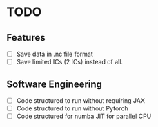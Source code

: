 # TODO

## Features

- [ ] Save data in .nc file format
- [ ] Save limited ICs (2 ICs) instead of all. 

## Software Engineering

- [ ] Code structured to run without requiring JAX
- [ ] Code structured to run without Pytorch
- [ ] Code structured for numba JIT for parallel CPU
